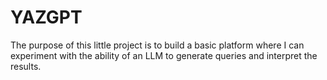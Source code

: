 # YAZGPT
The purpose of this little project is to build a basic platform
where I can experiment with the ability of an LLM to generate queries and
interpret the results.